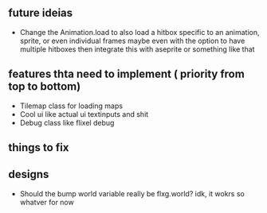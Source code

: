 
## future ideias
* Change the Animation.load to also load a hitbox specific to an animation, sprite, or even individual frames
maybe even with the option to have multiple hitboxes then integrate this with aseprite or something like that


## features thta need to implement ( priority from top to bottom)
* Tilemap class for loading maps
* Cool ui like actual ui textinputs and shit
* Debug class like flixel debug

## things to fix


## designs

* Should the bump world variable really be flxg.world? idk, it wokrs so whatver for now